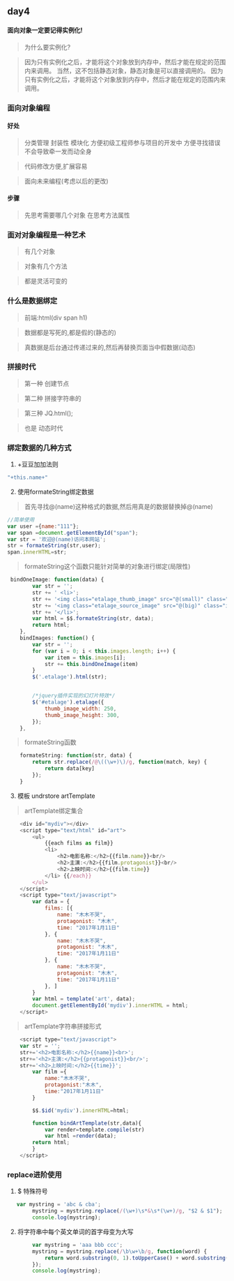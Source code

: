 ## day4

#### 面向对象一定要记得实例化!
> 为什么要实例化?


> 因为只有实例化之后，才能将这个对象放到内存中，然后才能在规定的范围内来调用。
当然，这不包括静态对象，静态对象是可以直接调用的。
因为只有实例化之后，才能将这个对象放到内存中，然后才能在规定的范围内来调用。


### 面向对象编程

#### 好处

> 分类管理 封装性 模块化 方便初级工程师参与项目的开发中 方便寻找错误 不会导致牵一发而动全身

> 代码修改方便,扩展容易

> 面向未来编程(考虑以后的更改)

#### 步骤

> 先思考需要哪几个对象 在思考方法属性

### 面对对象编程是一种艺术

> 有几个对象

> 对象有几个方法

> 都是灵活可变的

### 什么是数据绑定

> 前端:html(div span h1)

> 数据都是写死的,都是假的(静态的)

> 真数据是后台通过传递过来的,然后再替换页面当中假数据(动态)

### 拼接时代

>  第一种 创建节点

>  第二种 拼接字符串的

>  第三种 JQ.html();

>  也是 动态时代


### 绑定数据的几种方式

1. +豆豆加加法则 

```javascript
"+this.name+"
```

2. 使用formateString绑定数据

> 首先寻找@(name)这种格式的数据,然后用真是的数据替换掉@(name) 

```javascript
//简单使用
var user ={name:"111"};
var span =document.getElementById("span");
var str = '欢迎@(name)访问本网站';
str = formateString(str,user);
span.innerHTML=str;
```

> formateString这个函数只能针对简单的对象进行绑定(局限性)

```javascript
 bindOneImage: function(data) {
        var str = '';
        str += ' <li>';
        str += '<img class="etalage_thumb_image" src="@(small)" class="img-responsive" />';
        str += '<img class="etalage_source_image" src="@(big)" class="img-responsive" />';
        str += '</li>';
        var html = $$.formateString(str, data);
        return html;
    },
    bindImages: function() {
        var str = '';
        for (var i = 0; i < this.images.length; i++) {
            var item = this.images[i];
            str += this.bindOneImage(item)
        }
        $('.etalage').html(str);


        /*jquery插件实现的幻灯片特效*/
        $('#etalage').etalage({
            thumb_image_width: 250,
            thumb_image_height: 300,
        });
    },
```

> formateString函数

```javascript
    formateString: function(str, data) {
        return str.replace(/@\((\w+)\)/g, function(match, key) {
            return data[key]
        });
    }
```

3. 模板 undrstore artTemplate

> artTemplate绑定集合

```javascript
    <div id="mydiv"></div>
    <script type="text/html" id="art">
        <ul>
            {{each films as film}}
            <li>
                <h2>电影名称:</h2>{{film.name}}<br/>
                <h2>主演:</h2>{{film.protagonist}}<br/>
                <h2>上映时间:</h2>{{film.time}}
            </li> {{/each}}
        </ul>
    </script>
    <script type="text/javascript">
        var data = {
            films: [{
                name: "木木不哭",
                protagonist: "木木",
                time: "2017年1月11日"
            }, {
                name: "木木不哭",
                protagonist: "木木",
                time: "2017年1月11日"
            }, {
                name: "木木不哭",
                protagonist: "木木",
                time: "2017年1月11日"
            }, ]
        }
        var html = template('art', data);
        document.getElementById('mydiv').innerHTML = html;
    </script>
```

> artTemplate字符串拼接形式

```javascript
    <script type="text/javascript">
    var str = '';
    str+='<h2>电影名称:</h2>{{name}}<br>';
    str+='<h2>主演:</h2>{{protagonist}}<br/>';
    str+='<h2>上映时间:</h2>{{time}}';
        var film ={
            name:"木木不哭",
            protagonist:"木木",
            time:"2017年1月11日"
        }

        $$.$id('mydiv').innerHTML=html;

        function bindArtTemplate(str,data){
            var render=template.compile(str)
            var html =render(data);
        return html;
        }
    </script>
```

### replace进阶使用

1. $ 特殊符号

```javascript
   var mystring = 'abc & cba';
        mystring = mystring.replace(/(\w+)\s*&\s*(\w+)/g, "$2 & $1");
        console.log(mystring);
```

2. 将字符串中每个英文单词的首字母变为大写


```javascript
        var mystring = 'aaa bbb ccc';
        mystring = mystring.replace(/\b\w+\b/g, function(word) {
            return word.substring(0, 1).toUpperCase() + word.substring(1);
        });
        console.log(mystring);
```